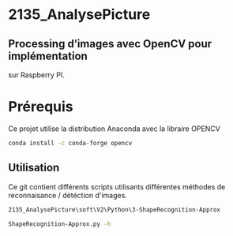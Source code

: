 # 2135_AnalysePicture
## Processing d’images avec OpenCV pour implémentation
sur Raspberry PI.

# Prérequis

Ce projet utilise la distribution Anaconda avec la libraire OPENCV

```bash
conda install -c conda-forge opencv
```

## Utilisation

Ce git contient différents scripts utilisants différentes méthodes de reconnaisance / détéction d'images.

```bash
2135_AnalysePicture\soft\V2\Python\3-ShapeRecognition-Approx
```
```bash
ShapeRecognition-Approx.py -h
```
